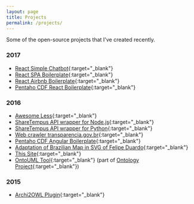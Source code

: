 ```yaml
---
layout: page
title: Projects
permalink: /projects/
---
```


Some of the open-source projects that I've created recently.

### 2017

* [React Simple Chatbot](http://lucasbassetti.com.br/react-simple-chatbot/){:target="_blank"}
* [React SPA Boilerplate](http://lucasbassetti.com.br/react-spa-boilerplate){:target="_blank"}
* [React Airbnb Boilerplate](https://github.com/LucasBassetti/react-airbnb-boilerplate){:target="_blank"}
* [Pentaho CDF React Boilerplate](https://github.com/LucasBassetti/pentaho-cdf-react-boilerplate){:target="_blank"}

### 2016

* [Awesome Less](https://github.com/LucasBassetti/awesome-less){:target="_blank"}
* [ShareTempus API wrapper for Node.js](https://github.com/ShareTempus/sharetempus-node){:target="_blank"}
* [ShareTempus API wrapper for Python](https://github.com/ShareTempus/sharetempus-python){:target="_blank"}
* [Web crawler transparencia.gov.br](https://github.com/LucasBassetti/crawler-transparencia){:target="_blank"}
* [Pentaho CDF Angular Boilerplate](https://github.com/LucasBassetti/pentaho-cdf-angular-boilerplate){:target="_blank"}
* [Adaptation of Brazilian Map in SVG of Felipe Duardo](https://github.com/LucasBassetti/mapa-brasil-svg){:target="_blank"}
* [This Site](https://github.com/LucasBassetti/lucasbassetti.github.io){:target="_blank"}
* [OntoUML Tool](https://github.com/LucasBassetti/ontouml-web){:target="_blank"}
 (part of [Ontology Project](http://ontology.com.br){:target="_blank"})

### 2015

* [Archi2OWL Plugin](https://github.com/LucasBassetti/archi2owl){:target="_blank"}
